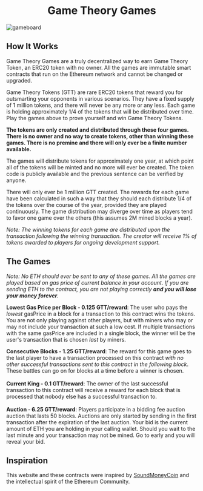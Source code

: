 <h1 align="center">
  Game Theory Games
</h1>

![gameboard](https://github.com/gametheorycoin/gametheorygames/blob/master/client/static/gameboard.png)

## How It Works
Game Theory Games are a truly decentralized way to earn Game Theory Token, an ERC20 token with no owner.  All the games are immutable smart contracts that run on the Ethereum network and cannot be changed or upgraded.

Game Theory Tokens (GTT) are rare ERC20 tokens that reward you for outsmarting your opponents in various scenarios. They have a fixed supply of 1 million tokens, and there will never be any more or any less. Each game is holding approximately 1/4 of the tokens that will be distributed over time. Play the games above to prove yourself and win Game Theory Tokens.

**The tokens are only created and distributed through these four games. There is no owner and no way to create tokens, other than winning these games. There is no premine and there will only ever be a finite number available.**

The games will distribute tokens for approximately one year, at which point all of the tokens will be minted and no more will ever be created. The token code is publicly available and the previous sentence can be verified by anyone.


There will only ever be 1 million GTT created. The rewards for each game have been calculated in such a way that they should each distribute 1/4 of the tokens over the course of the year, provided they are played continuously. The game distribution may diverge over time as players tend to favor one game over the others (this assumes 2M mined blocks a year).


_Note: The winning tokens for each game are distributed upon the transaction following the winning transaction. The creator will receive 1% of tokens awarded to players for ongoing development support._

## The Games

_Note: No ETH should ever be sent to any of these games. All the games are played based on gas price of current balance in your account. If you are sending ETH to the contract, you are not playing correctly **and you will lose your money forever**._


**Lowest Gas Price per Block - 0.125 GTT/reward**: The user who pays the _lowest_ gasPrice in a block for a transaction to this contract wins the tokens. You are not only playing against other players, but with miners who may or may not include your transaction at such a low cost. If multiple transactions with the same gasPrice are included in a single block, the winner will be the user's transaction that is chosen _last_ by miners.


**Consecutive Blocks - 1.25 GTT/reward**:  The reward for this game goes to the last player to have a transaction processed on this contract _with no other successful transactions sent to this contract in the following block_. These battles can go on for blocks at a time before a winner is chosen.
<br /><br />
**Current King - 0.1 GTT/reward**: The owner of the last successful transaction to this contract will receive a reward for each block that is processed that nobody else has a successful transaction to.
<br /><br />
**Auction - 6.25 GTT/reward**: Players participate in a bidding fee auction auction that lasts 50 blocks. Auctions are only started by sending in the first transaction after the expiration of the last auction. Your bid is the current amount of ETH you are holding in your calling wallet. Should you wait to the last minute and your transaction may not be mined. Go to early and you will reveal your bid.

## Inspiration

This website and these contracts were inspired by <a href="https://twitter.com/soundmoneycoin/">SoundMoneyCoin</a> and the intellectual spirit of the Ethereum Community.
